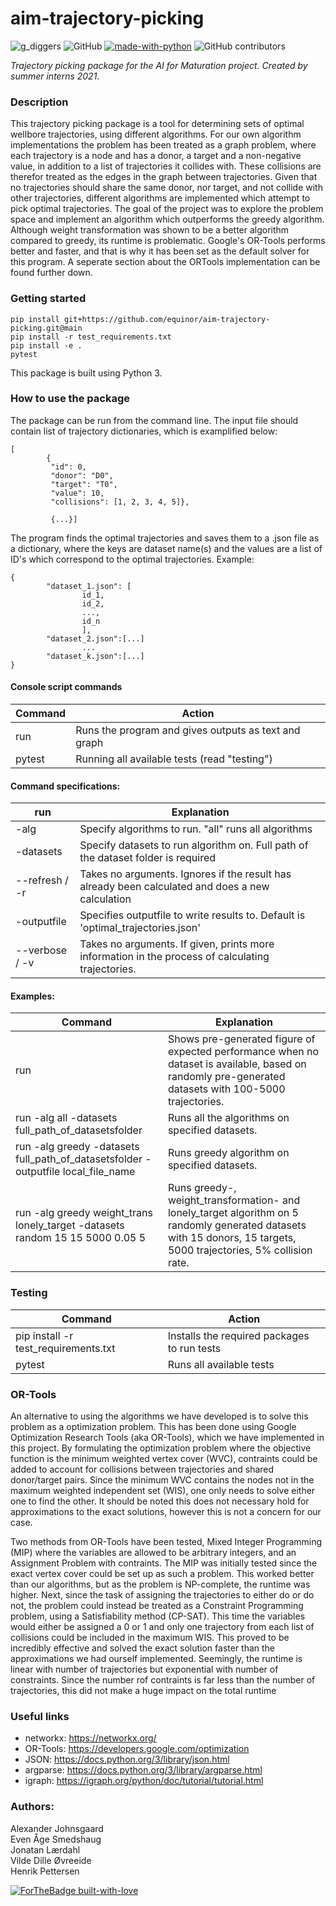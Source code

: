 # aim-trajectory-picking
![g_diggers](https://img.shields.io/badge/gold-diggers-yellow)
![GitHub](https://img.shields.io/github/license/Vildeeide/aim-trajectory-picking)
[![made-with-python](https://img.shields.io/badge/Made%20with-Python-1f425f.svg)](https://www.python.org/)
![GitHub contributors](https://img.shields.io/github/contributors/equinor/aim-trajectory-picking)

<em>Trajectory picking package for the AI for Maturation project. Created by summer interns 2021</em>.

###  Description
This trajectory picking package is a tool for determining sets of optimal wellbore trajectories, using different algorithms.
For our own algorithm implementations the problem has been treated as a graph problem, where each trajectory is a node and has a donor, a target and a non-negative value, in addition to a list of trajectories it collides with. These collisions are therefor treated as the edges in the graph between trajectories. Given that no trajectories should share the same donor, nor target, and not collide with other trajectories, different algorithms are implemented which attempt to pick optimal trajectories. The goal of the project was to explore the problem space and implement an algorithm which outperforms the greedy algorithm. Although weight transformation was shown to be a better algorithm compared to greedy, its runtime is problematic. Google's OR-Tools performs better and faster, and that is why it has been set as the default solver for this program. A seperate section about the ORTools implementation can be found further down.


### Getting started 
```
pip install git+https://github.com/equinor/aim-trajectory-picking.git@main
pip install -r test_requirements.txt
pip install -e .
pytest
```
This package is built using Python 3.

### How to use the package
The package can be run from the command line. The input file should contain list of trajectory dictionaries, which is examplified below:  
```
[
        {
         "id": 0,
         "donor": "D0",
         "target": "T0",
         "value": 10,
         "collisions": [1, 2, 3, 4, 5]},
         
         {...}]
```
The program finds the optimal trajectories and saves them to a .json file as a dictionary, where the keys are dataset name(s) and the values are a list of ID's 
which correspond to the optimal trajectories. Example:
```
{
        "dataset_1.json": [
                id_1,
                id_2,
                ...,
                id_n
                ],
        "dataset_2.json":[...]
                ...
        "dataset_k.json":[...]
}
```

#### Console script commands 

| Command        | Action                                                |
|----------------|-------------------------------------------------------|
| run            | Runs the program and gives outputs as text and graph  |
| pytest         | Running all available tests (read "testing")          |

#### Command specifications:

| run            | Explanation                                                                                        |
|----------------|----------------------------------------------------------------------------------------------------|
| -alg           | Specify algorithms to run. "all" runs all algorithms                                               |
| -datasets      | Specify datasets to run algorithm on. Full path of the dataset folder  is required                 |
| --refresh / -r | Takes no arguments. Ignores if the result has already been calculated and does a new calculation   |
| -outputfile    | Specifies outputfile to write results to. Default is 'optimal_trajectories.json'                   |
| --verbose / -v | Takes no arguments. If given, prints more information in the process of calculating trajectories.  |

 
#### Examples:

| Command | Explanation |
|---|---|
| run  | Shows pre-generated figure of expected performance when no dataset is available, based on randomly pre-generated datasets with 100-5000 trajectories. |
| run -alg all -datasets full_path_of_datasetsfolder | Runs all the algorithms on specified datasets. |
| run -alg greedy -datasets full_path_of_datasetsfolder -outputfile local_file_name | Runs greedy algorithm on specified datasets. |
| run -alg greedy weight_trans lonely_target -datasets random 15 15 5000 0.05 5 | Runs greedy-, weight_transformation- and lonely_target algorithm on 5 randomly generated datasets with 15 donors, 15 targets, 5000 trajectories, 5% collision rate. |

### Testing

| Command                               | Action                                        |
|---------------------------------------|-----------------------------------------------|
| pip install -r test_requirements.txt  | Installs the required packages to run tests   |
| pytest                                | Runs all available tests                      |

### OR-Tools

An alternative to using the algorithms we have developed is to solve this problem as a optimization problem. This has been done using Google Optimization Research Tools (aka OR-Tools), which we have implemented in this project. By formulating the optimization problem where the objective function is the minimum weighted vertex cover (WVC), contraints could be added to account for collisions between trajectories and shared donor/target pairs. Since the minimum WVC contains the nodes not in the maximum weighted independent set (WIS), one only needs to solve either one to find the other. It should be noted this does not necessary hold for approximations to the exact solutions, however this is not a concern for our case.

Two methods from OR-Tools have been tested, Mixed Integer Programming (MIP) where the variables are allowed to be arbitrary integers, and an Assignment Problem with contraints. The MIP was initially tested since the exact vertex cover could be set up as such a problem. This worked better than our algorithms, but as the problem is NP-complete, the runtime was higher. Next, since the task of assigning the trajectories to either do or do not, the problem could instead be treated as a Constraint Programming problem, using a Satisfiability method (CP-SAT). This time the variables would either be assigned a 0 or 1 and only one trajectory from each list of collisions could be included in the maximum WIS. This proved to be incredibly effective and solved the exact solution faster than the approximations we had ourself implemented. Seemingly, the runtime is linear with number of trajectories but exponential with number of constraints. Since the number rof contraints is far less than the number of trajectories, this did not make a huge impact on the total runtime

### Useful links
- networkx: https://networkx.org/ 
- OR-Tools: https://developers.google.com/optimization
- JSON: https://docs.python.org/3/library/json.html
- argparse: https://docs.python.org/3/library/argparse.html
- igraph: https://igraph.org/python/doc/tutorial/tutorial.html


### Authors: ## 
Alexander Johnsgaard\
Even Åge Smedshaug\
Jonatan Lærdahl\
Vilde Dille Øvreeide\
Henrik Pettersen 


[![ForTheBadge built-with-love](http://ForTheBadge.com/images/badges/built-with-love.svg)](https://GitHub.com/Naereen/)
